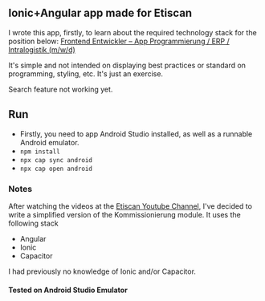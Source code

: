 ## Ionic+Angular app made for Etiscan

I wrote this app, firstly, to learn about the required technology stack for the position below:
[Frontend Entwickler – App Programmierung / ERP / Intralogistik (m/w/d)](https://www.etiscan.de/en/jobs/frontend-entwickler-app-programmierung-erp-intralogistik-m-d-w/)

It's simple and not intended on displaying best practices or standard on programming, styling, etc. It's just an exercise.

Search feature not working yet.

## Run

- Firstly, you need to app Android Studio installed, as well as a runnable Android emulator.
- `npm install`
- `npx cap sync android`
- `npx cap open android`

### Notes

After watching the videos at the [Etiscan Youtube Channel](https://www.youtube.com/@etiscanidentifikationssyst4328), I've decided to write a simplified version
of the Kommissionierung module. It uses the following stack

- Angular
- Ionic
- Capacitor

I had previously no knowledge of Ionic and/or Capacitor.

#### Tested on Android Studio Emulator
